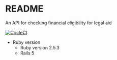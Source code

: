 # README

An API for checking financial eligibility for legal aid

[![CircleCI](https://circleci.com/gh/ministryofjustice/check-financial-eligibility/tree/master.svg?style=svg)](https://circleci.com/gh/ministryofjustice/check-financial-eligibility/tree/master)

* Ruby version
    * Ruby version 2.5.3
    * Rails 5
